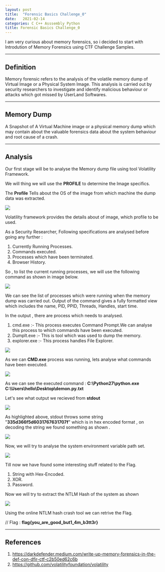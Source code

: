 ```yaml
---
layout: post
title:  "Forensic Basics Challenge_0"
date:   2021-02-14
categories: C C++ Asssembly Python 
title: Forensic Basics Challenge_0
---
```


I am very curious about memory forensics, so i decided to start with Introdution of Memory Forensics using CTF Challenge Samples.

---
[](#header-1)**Definition**
---

Memory forensic refers to the analysis of the volatile memory dump of Virtual Image or a Physical System Image. This analysis is carried out by security researchers to investigate and identify malicious behaviour or attacks which got missed by UserLand Softwares.

---
[](#header-1)**Memory Dump**
---

A Snapshot of A Virtual Machine image or a physical memory dump which may contain about the valuable forensics data about the system behaviour and root cause of a crash.

---
[](#header-1)**Analysis**
---

Our first stage will be to analyse the Memory dump file using tool Volatility Framework.

We will thing we will use the **PROFILE** to determine the Image specifics.

The **Profile** Tells about the OS of the image from which machine the dump data was extracted.

![](https://yashomer1994.github.io/yash007.github.io/assets/forensics/challenge0/imageinfo.png)

Volatility framework provides the details about of image, which profile to be used.

As a Security Researcher, Following specifications are analysed before going any further :

1. Currently Running Processes.
2. Commands executed.
3. Processes which have been terminated.
4. Browser History.

So , to list the current running processes, we will use the following command as shown in image below.

![](https://yashomer1994.github.io/yash007.github.io/assets/forensics/challenge0/process.png)

We can see the list of processes which were running when the memory dump was carried out. Output of the command gives a fully formatted view which includes the name, PID, PPID, Threads, Handles, start time.

In the output , there are process which needs to analysed.

1. cmd.exe :- This process executes Command Prompt.We can analyse this process to which commands have been executed.
2. DumpIt.exe :- This is tool which was used to dump the memory.
3. explorer.exe :- This process handles File Explorer.

![](https://yashomer1994.github.io/yash007.github.io/assets/forensics/challenge0/process1.png)

As we can **CMD.exe** process was running, lets analyse what commands have been executed.

![](https://yashomer1994.github.io/yash007.github.io/assets/forensics/challenge0/cmd.png)

As we can see the executed command : **C:\Python27\python.exe C:\Users\hello\Desktop\demon.py.txt**

Let's see what output we recieved from **stdout**

![](https://yashomer1994.github.io/yash007.github.io/assets/forensics/challenge0/hello.png)

As highlighted above, stdout throws some string "**335d366f5d6031767631707f**" which is in hex encoded format , on decoding the string we found something as shown .

![](https://yashomer1994.github.io/yash007.github.io/assets/forensics/challenge0/hex.png)

Now, we will try to analyse the system environment variable path set.

![](https://yashomer1994.github.io/yash007.github.io/assets/forensics/challenge0/xor.png)

Till now we have found some interesting stuff related to the Flag.

1. String with Hex-Encoded.
2. XOR.
3. Password.

Now we will try to extract the NTLM Hash of the system as shown

![](https://yashomer1994.github.io/yash007.github.io/assets/forensics/challenge0/ntlm.png)

Using the online NTLM hash crash tool we can retrive the Flag.

 // Flag : **flag{you_are_good_but1_4m_b3tt3r}**

---
[](#header-1)**References**
--- 
1. https://darkdefender.medium.com/write-up-memory-forensics-in-the-def-con-dfir-ctf-c2b50ed62c6b
2. https://github.com/volatilityfoundation/volatility


















